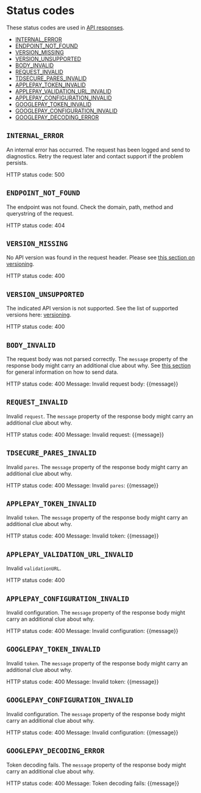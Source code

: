 # Status codes

These status codes are used in [API responses](readme.md#response).

- [INTERNAL_ERROR](#internal_error)
- [ENDPOINT_NOT_FOUND](#endpoint_not_found)
- [VERSION_MISSING](#version_missing)
- [VERSION_UNSUPPORTED](#version_unsupported)
- [BODY_INVALID](#body_invalid)
- [REQUEST_INVALID](#request_invalid)
- [TDSECURE_PARES_INVALID](#tdsecure_pares_invalid)
- [APPLEPAY_TOKEN_INVALID](#applepay_token_invalid)
- [APPLEPAY_VALIDATION_URL_INVALID](#applepay_validation_url_invalid)
- [APPLEPAY_CONFIGURATION_INVALID](#applepay_configuration_invalid)
- [GOOGLEPAY_TOKEN_INVALID](#googlepay_token_invalid)
- [GOOGLEPAY_CONFIGURATION_INVALID](#googlepay_configuration_invalid)
- [GOOGLEPAY_DECODING_ERROR](#googlepay_decoding_error)

## `INTERNAL_ERROR`

An internal error has occurred. The request has been logged and send to diagnostics. Retry the request later and contact support if the problem persists.

HTTP status code: 500

## `ENDPOINT_NOT_FOUND`

The endpoint was not found. Check the domain, path, method and querystring of the request.

HTTP status code: 404

## `VERSION_MISSING`

No API version was found in the request header. Please see [this section on versioning](readme.md#versioning).

HTTP status code: 400

## `VERSION_UNSUPPORTED`

The indicated API version is not supported. See the list of supported versions here: [versioning](readme.md#versioning).

HTTP status code: 400

## `BODY_INVALID`

The request body was not parsed correctly. The `message` property of the response body might carry an additional clue about why. See [this section](readme#request-data) for general information on how to send data.

HTTP status code: 400
Message: Invalid request body: {{message}}

## `REQUEST_INVALID`

Invalid `request`. The `message` property of the response body might carry an additional clue about why.

HTTP status code: 400
Message: Invalid request: {{message}}

## `TDSECURE_PARES_INVALID`

Invalid `pares`. The `message` property of the response body might carry an additional clue about why.

HTTP status code: 400
Message: Invalid `pares`: {{message}}

## `APPLEPAY_TOKEN_INVALID`

Invalid `token`. The `message` property of the response body might carry an additional clue about why.

HTTP status code: 400
Message: Invalid token: {{message}}

## `APPLEPAY_VALIDATION_URL_INVALID`

Invalid `validationURL`.

HTTP status code: 400

## `APPLEPAY_CONFIGURATION_INVALID`

Invalid configuration. The `message` property of the response body might carry an additional clue about why.

HTTP status code: 400
Message: Invalid configuration: {{message}}

## `GOOGLEPAY_TOKEN_INVALID`

Invalid `token`. The `message` property of the response body might carry an additional clue about why.

HTTP status code: 400
Message: Invalid token: {{message}}

## `GOOGLEPAY_CONFIGURATION_INVALID`

Invalid configuration. The `message` property of the response body might carry an additional clue about why.

HTTP status code: 400
Message: Invalid configuration: {{message}}

## `GOOGLEPAY_DECODING_ERROR`

Token decoding fails. The `message` property of the response body might carry an additional clue about why.

HTTP status code: 400
Message: Token decoding fails: {{message}}

